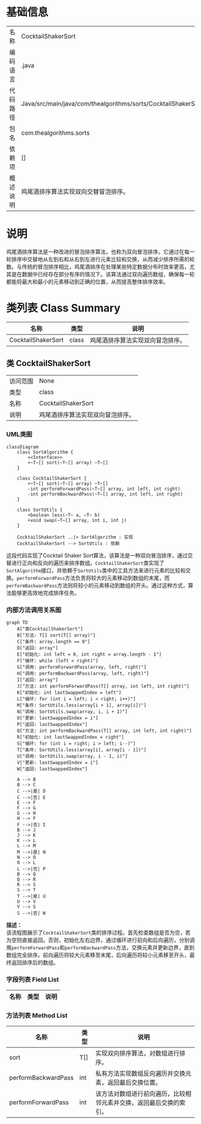 # 基础信息

|      |      |
|------|------|
| 名称 | CocktailShakerSort |
| 编码语言 | .java |
| 代码路径 | Java/src/main/java/com/thealgorithms/sorts/CocktailShakerSort.java |
| 包名 | com.thealgorithms.sorts |
| 依赖项 | [] |
| 概述说明 | 鸡尾酒排序算法实现双向交替冒泡排序。 |

# 说明

鸡尾酒排序算法是一种改进的冒泡排序算法，也称为双向冒泡排序。它通过在每一轮排序中交替地从左到右和从右到左进行元素比较和交换，从而减少排序所需的轮数。与传统的冒泡排序相比，鸡尾酒排序在处理某些特定数据分布时效率更高，尤其是在数据中已经存在部分有序的情况下。该算法通过双向遍历数组，确保每一轮都能将最大和最小的元素移动到正确的位置，从而提高整体排序效率。

# 类列表 Class Summary

| 名称   | 类型  | 说明 |
|-------|------|-------------|
| CocktailShakerSort | class | 鸡尾酒排序算法实现双向冒泡排序。 |



## 类 CocktailShakerSort

|      |      |
|------|------|
| 访问范围 | None |
| 类型 | class |
| 名称 | CocktailShakerSort |
| 说明 | 鸡尾酒排序算法实现双向冒泡排序。 |


### UML类图

```mermaid
classDiagram
    class SortAlgorithm {
        <<Interface>>
        +~T~[] sort(~T~[] array) ~T~[]
    }

    class CocktailShakerSort {
        +~T~[] sort(~T~[] array) ~T~[]
        -int performForwardPass(~T~[] array, int left, int right)
        -int performBackwardPass(~T~[] array, int left, int right)
    }

    class SortUtils {
        +boolean less(~T~ a, ~T~ b)
        +void swap(~T~[] array, int i, int j)
    }

    CocktailShakerSort ..|> SortAlgorithm : 实现
    CocktailShakerSort --> SortUtils : 依赖
```

这段代码实现了Cocktail Shaker Sort算法，该算法是一种双向冒泡排序，通过交替进行正向和反向的遍历来排序数组。`CocktailShakerSort`类实现了`SortAlgorithm`接口，并依赖于`SortUtils`类中的工具方法来进行元素的比较和交换。`performForwardPass`方法负责将较大的元素移动到数组的末尾，而`performBackwardPass`方法则将较小的元素移动到数组的开头。通过这种方式，算法能够更高效地完成排序任务。


### 内部方法调用关系图

```mermaid
graph TD
    A["类CocktailShakerSort"]
    B["方法: T[] sort(T[] array)"]
    C["条件: array.length == 0"]
    D["返回: array"]
    E["初始化: int left = 0, int right = array.length - 1"]
    F["循环: while (left < right)"]
    G["调用: performForwardPass(array, left, right)"]
    H["调用: performBackwardPass(array, left, right)"]
    I["返回: array"]
    J["方法: int performForwardPass(T[] array, int left, int right)"]
    K["初始化: int lastSwappedIndex = left"]
    L["循环: for (int i = left; i < right; i++)"]
    M["条件: SortUtils.less(array[i + 1], array[i])"]
    N["调用: SortUtils.swap(array, i, i + 1)"]
    O["更新: lastSwappedIndex = i"]
    P["返回: lastSwappedIndex"]
    Q["方法: int performBackwardPass(T[] array, int left, int right)"]
    R["初始化: int lastSwappedIndex = right"]
    S["循环: for (int i = right; i > left; i--)"]
    T["条件: SortUtils.less(array[i], array[i - 1])"]
    U["调用: SortUtils.swap(array, i - 1, i)"]
    V["更新: lastSwappedIndex = i"]
    W["返回: lastSwappedIndex"]

    A --> B
    B --> C
    C -->|是| D
    C -->|否| E
    E --> F
    F --> G
    G --> H
    H --> F
    F -->|否| I
    B --> J
    J --> K
    K --> L
    L --> M
    M -->|是| N
    N --> O
    O --> L
    L -->|否| P
    B --> Q
    Q --> R
    R --> S
    S --> T
    T -->|是| U
    U --> V
    V --> S
    S -->|否| W
```

**描述：**  
该流程图展示了`CocktailShakerSort`类的排序过程。首先检查数组是否为空，若为空则直接返回。否则，初始化左右边界，通过循环进行前向和后向遍历，分别调用`performForwardPass`和`performBackwardPass`方法，交换元素并更新边界，直到数组完全排序。前向遍历将较大元素移至末尾，后向遍历将较小元素移至开头，最终返回排序后的数组。

### 字段列表 Field List

| 名称  | 类型  | 说明 |
|-------|-------|------|

### 方法列表 Method List

| 名称  | 类型  | 说明 |
|-------|-------|------|
| sort | T[] | 实现双向排序算法，对数组进行排序。 |
| performBackwardPass | int | 私有方法实现数组反向遍历并交换元素，返回最后交换位置。 |
| performForwardPass | int | 该方法对数组进行前向遍历，比较相邻元素并交换，返回最后交换的索引。 |




